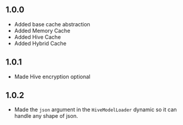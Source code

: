 ## 1.0.0

* Added base cache abstraction
* Added Memory Cache
* Added Hive Cache
* Added Hybrid Cache

## 1.0.1

* Made Hive encryption optional

## 1.0.2

* Made the `json` argument in the `HiveModelLoader` dynamic so it can handle any shape of json.